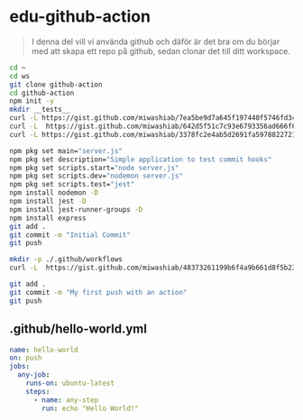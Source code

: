 # edu-github-action

> I denna del vill vi använda github och däför är det bra om du börjar med att skapa ett repo på github, sedan clonar det till ditt workspace.

```bash
cd ~
cd ws
git clone github-action
cd github-action
npm init -y
mkdir __tests__
curl -L https://gist.github.com/miwashiab/7ea5be9d7a645f197440f5746fd340bc/raw/unit-test.js -o ./__tests__/unit-test.js
curl -L  https://gist.github.com/miwashiab/642d5f51c7c93e6793356ad666f6be03/raw/server.js -o server.js
curl -L https://gist.github.com/miwashiab/3378fc2e4ab5d2691fa5978822721796/raw/.gitignore -o .gitignore

npm pkg set main="server.js"
npm pkg set description="Simple application to test commit hooks"
npm pkg set scripts.start="node server.js" 
npm pkg set scripts.dev="nodemon server.js"
npm pkg set scripts.test="jest"
npm install nodemon -D
npm install jest -D
npm install jest-runner-groups -D
npm install express
git add .
git commit -m "Initial Commit"
git push

mkdir -p ./.github/workflows
curl -L  https://gist.github.com/miwashiab/48373261199b6f4a9b661d8f5b231c44/raw/hello-world.yml -o ./.github/workflows/hello-world.yml

git add .
git commit -m "My first push with an action"
git push
```

## .github/hello-world.yml
```yml
name: hello-world
on: push
jobs:
  any-job:
    runs-on: ubuntu-latest
    steps:
      - name: any-step
        run: echo "Hello World!"
```


